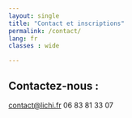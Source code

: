 ```yaml
---
layout: single
title: "Contact et inscriptions"
permalink: /contact/
lang: fr
classes : wide

---
```


## Contactez-nous : 
contact@lichi.fr
06 83 81 33 07